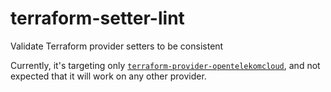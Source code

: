 # terraform-setter-lint
Validate Terraform provider setters to be consistent

Currently, it's targeting only [`terraform-provider-opentelekomcloud`](https://github.com/opentelekomcloud/terraform-provider-opentelekomcloud),
and not expected that it will work on any other provider.
